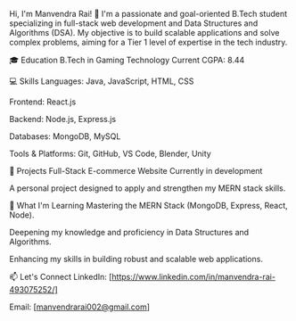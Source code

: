 Hi, I'm Manvendra Rai! 👋
I'm a passionate and goal-oriented B.Tech student specializing in full-stack web development and Data Structures and Algorithms (DSA). My objective is to build scalable applications and solve complex problems, aiming for a Tier 1 level of expertise in the tech industry.

🎓 Education
B.Tech in Gaming Technology
Current CGPA: 8.44

💻 Skills
Languages:
Java, JavaScript, HTML, CSS

Frontend:
React.js

Backend:
Node.js, Express.js

Databases:
MongoDB, MySQL

Tools & Platforms:
Git, GitHub, VS Code, Blender, Unity

🚀 Projects
Full-Stack E-commerce Website
Currently in development

A personal project designed to apply and strengthen my MERN stack skills.

🌱 What I'm Learning
Mastering the MERN Stack (MongoDB, Express, React, Node).

Deepening my knowledge and proficiency in Data Structures and Algorithms.

Enhancing my skills in building robust and scalable web applications.

📫 Let's Connect
LinkedIn: [https://www.linkedin.com/in/manvendra-rai-493075252/]

Email: [manvendrarai002@gmail.com]

